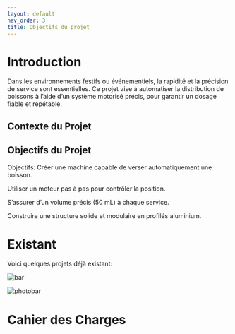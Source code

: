 ```yaml
---
layout: default
nav_order: 3
title: Objectifs du projet
---
```


# Introduction


Dans les environnements festifs ou événementiels, la rapidité et la précision de service sont essentielles.  Ce projet vise à automatiser la distribution de boissons à l’aide d’un système motorisé précis, pour garantir un dosage fiable et répétable.

## Contexte du Projet


## Objectifs du Projet

Objectifs:
Créer une machine capable de verser automatiquement une boisson.

Utiliser un moteur pas à pas pour contrôler la position.

S’assurer d’un volume précis (50 mL) à chaque service.

Construire une structure solide et modulaire en profilés aluminium.

# Existant
Voici quelques projets déjà existant:

![bar](image/bar.png)

![photobar](image/photobar.png)
# Cahier des Charges


